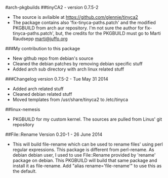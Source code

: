 #arch-pkgbuilds
##tinyCA2 - version 0.7.5-2
* The source is avilaible at https://github.com/glennie/tinyca2
* The package contains also 'fix-tinyca-paths.patch' and the modified PKGBUILD from arch aur repository. I'm not sure the author for fix-tinyca-paths.patch', but, the credits for the PKGBUILD must go to Marti Raudsepp <marti@juffo.org>

###My contribution to this package
* New github repo from debian's source
* Cleaned the debian patches by removing debian specific stuff
* Added arch sub directory with arch linux related stuff

###Changelog
version 0.7.5-2 - Tue May 31 2014
  * Added arch related stuff
  * Cleaned debian related stuff
  * Moved templates from /usr/share/tinyca2 to /etc/tinyca

##linux-nemesis
  * PKGBUILD for my custom kernel. The sources are pulled from Linus' git repository

##File::Rename
Version 0.20-1 - 26 June 2014
* This will build file-rename which can be used to rename files' using perl regular expressions. This package is different from perl-rename. As debian debian user, I used to use File::Rename provided by 'rename' package on debian. This PKGBUILD will build that same package and install it as file-rename. Add "alias rename='file-rename'" to use this as the default.

